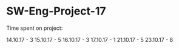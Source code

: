 # SW-Eng-Project-17

Time spent on project:

14.10.17 - 3
15.10.17 - 5
16.10.17 - 3 
17.10.17 - 1
21.10.17 - 5
23.10.17 - 8
